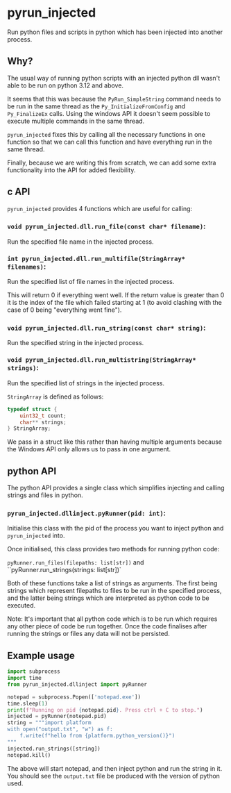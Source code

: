 # pyrun_injected

Run python files and scripts in python which has been injected into another process.

## Why?

The usual way of running python scripts with an injected python dll wasn't able to be run on python 3.12 and above.

It seems that this was because the `PyRun_SimpleString` command needs to be run in the same thread as the `Py_InitializeFromConfig` and `Py_FinalizeEx` calls. Using the windows API it doesn't seem possible to execute multiple commands in the same thread.

`pyrun_injected` fixes this by calling all the necessary functions in one function so that we can call this function and have everything run in the same thread.

Finally, because we are writing this from scratch, we can add some extra functionality into the API for added flexibility.

## c API

`pyrun_injected` provides 4 functions which are useful for calling:

### `void pyrun_injected.dll.run_file(const char* filename)`:

Run the specified file name in the injected process.

### `int pyrun_injected.dll.run_multifile(StringArray* filenames)`:

Run the specified list of file names in the injected process.

This will return 0 if everything went well. If the return value is greater than 0 it is the index of the file which failed starting at 1 (to avoid clashing with the case of 0 being "everything went fine").

### `void pyrun_injected.dll.run_string(const char* string)`:

Run the specified string in the injected process.

### `void pyrun_injected.dll.run_multistring(StringArray* strings)`:

Run the specified list of strings in the injected process.

`StringArray` is defined as follows:

```c
typedef struct {
    uint32_t count;
    char** strings;
} StringArray;
```

We pass in a struct like this rather than having multiple arguments because the Windows API only allows us to pass in one argument.

## python API

The python API provides a single class which simplifies injecting and calling strings and files in python.

### `pyrun_injected.dllinject.pyRunner(pid: int)`:

Initialise this class with the pid of the process you want to inject python and `pyrun_injected` into.

Once initialised, this class provides two methods for running python code:

`pyRunner.run_files(filepaths: list[str])` and ``pyRunner.run_strings(strings: list[str])`

Both of these functions take a list of strings as arguments. The first being strings which represent filepaths to files to be run in the specified process, and the latter being strings which are interpreted as python code to be executed.

Note: It's important that all python code which is to be run which requires any other piece of code be run together. Once the code finalises after running the strings or files any data will not be persisted.

## Example usage

```py
import subprocess
import time
from pyrun_injected.dllinject import pyRunner

notepad = subprocess.Popen(['notepad.exe'])
time.sleep(1)
print(f"Running on pid {notepad.pid}. Press ctrl + C to stop.")
injected = pyRunner(notepad.pid)
string = """import platform
with open("output.txt", "w") as f:
    f.write(f"hello from {platform.python_version()}")
"""
injected.run_strings([string])
notepad.kill()
```

The above will start notepad, and then inject python and run the string in it. You should see the `output.txt` file be produced with the version of python used.
